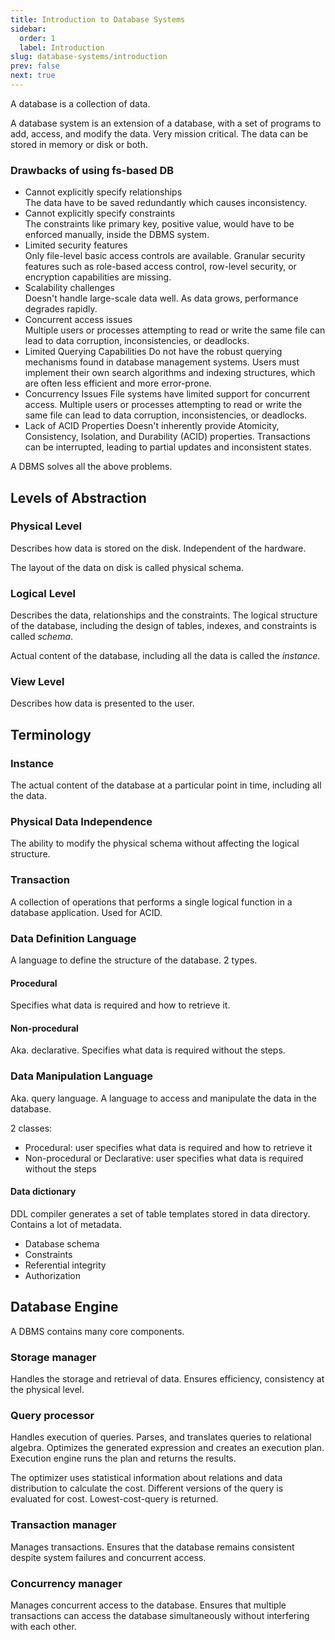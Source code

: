 ```yaml
---
title: Introduction to Database Systems
sidebar:
  order: 1
  label: Introduction
slug: database-systems/introduction
prev: false
next: true
---
```


A database is a collection of data.

A database system is an extension of a database, with a set of programs to add, access, and modify the data. Very mission critical. The data can be stored in memory or disk or both.

### Drawbacks of using fs-based DB

- Cannot explicitly specify relationships   
  The data have to be saved redundantly which causes inconsistency.
- Cannot explicitly specify constraints    
  The constraints like primary key, positive value, would have to be enforced manually, inside the DBMS system.
- Limited security features    
  Only file-level basic access controls are available. Granular security features such as role-based access control, row-level security, or encryption capabilities are missing.
- Scalability challenges   
  Doesn't handle large-scale data well. As data grows, performance degrades rapidly.
- Concurrent access issues   
  Multiple users or processes attempting to read or write the same file can lead to data corruption, inconsistencies, or deadlocks.
- Limited Querying Capabilities
  Do not have the robust querying mechanisms found in database management systems. Users must implement their own search algorithms and indexing structures, which are often less efficient and more error-prone.
- Concurrency Issues
  File systems have limited support for concurrent access. Multiple users or processes attempting to read or write the same file can lead to data corruption, inconsistencies, or deadlocks.
- Lack of ACID Properties
  Doesn't inherently provide Atomicity, Consistency, Isolation, and Durability (ACID) properties. Transactions can be interrupted, leading to partial updates and inconsistent states.
  
A DBMS solves all the above problems.

## Levels of Abstraction

### Physical Level

Describes how data is stored on the disk. Independent of the hardware.

The layout of the data on disk is called physical schema.

### Logical Level

Describes the data, relationships and the constraints. The logical structure of the database, including the design of tables, indexes, and constraints is called _schema_.

Actual content of the database, including all the data is called the _instance_.

### View Level

Describes how data is presented to the user.

## Terminology

### Instance

The actual content of the database at a particular point in time, including all the data.

### Physical Data Independence

The ability to modify the physical schema without affecting the logical structure.

### Transaction

A collection of operations that performs a single logical function in a database application. Used for ACID.

### Data Definition Language

A language to define the structure of the database. 2 types.

#### Procedural

Specifies what data is required and how to retrieve it.

#### Non-procedural

Aka. declarative. Specifies what data is required without the steps.

### Data Manipulation Language

Aka. query language. A language to access and manipulate the data in the database.

2 classes:
- Procedural: user specifies what data is required and how to retrieve it
- Non-procedural or Declarative: user specifies what data is required without the steps

#### Data dictionary

DDL compiler generates a set of table templates stored in data directory. Contains a lot of metadata.
- Database schema
- Constraints
- Referential integrity
- Authorization

## Database Engine

A DBMS contains many core components. 

### Storage manager

Handles the storage and retrieval of data. Ensures efficiency, consistency at the physical level.

### Query processor

Handles execution of queries. Parses, and translates queries to relational algebra. Optimizes the generated expression and creates an execution plan. Execution engine runs the plan and returns the results.

The optimizer uses statistical information about relations and data distribution to calculate the cost. Different versions of the query is evaluated for cost. Lowest-cost-query is returned.

### Transaction manager

Manages transactions. Ensures that the database remains consistent despite system failures and concurrent access.

### Concurrency manager

Manages concurrent access to the database. Ensures that multiple transactions can access the database simultaneously without interfering with each other.
